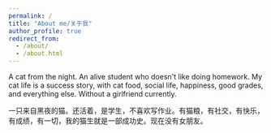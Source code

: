 ```yaml
---
permalink: /
title: "About me/关于我"
author_profile: true
redirect_from: 
  - /about/
  - /about.html
---
```


A cat from the night. An alive student who doesn't like doing homework. My cat life is a success story, with cat food, social life, happiness, good grades, and everything else. Without a girlfriend currently.

一只来自黑夜的猫。还活着，是学生，不喜欢写作业。有猫粮，有社交，有快乐，有成绩，有一切，我的猫生就是一部成功史。现在没有女朋友。
